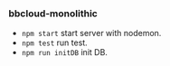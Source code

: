 ### bbcloud-monolithic

- `npm start` start server with nodemon.
- `npm test` run test. 
- `npm run initDB` init DB.